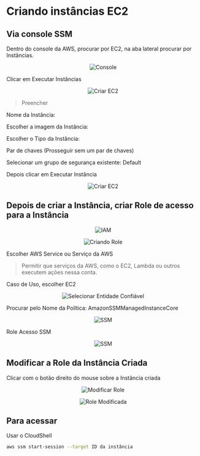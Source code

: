 # Criando instâncias EC2

## Via console SSM

Dentro do console da AWS, procurar por EC2, na aba lateral procurar por Instâncias.

<div align="center">

![Console](../images/instancias.png)

</div>

Clicar em Executar Instâncias

<div align="center">

![Criar EC2](../images/criar-ec2.png)

</div>

> Preencher

Nome da Instância: 

Escolher a imagem da Instância:

Escolher o Tipo da Instância:

Par de chaves (Prosseguir sem um par de chaves)

Selecionar um grupo de segurança existente: Default

Depois clicar em Executar Instância

<div align="center">

![Criar EC2](../images/exito.png)

</div>

## Depois de criar a Instância, criar Role de acesso para a Instância

<div align="center">

![IAM](../images/iam2.png)

![Criando Role](../images/criando-role.png)

</div>

Escolher AWS Service ou Serviço da AWS

> Permitir que serviços da AWS, como o EC2, Lambda ou outros executem ações nessa conta.

Caso de Uso, escolher EC2 <NEXT>

<div align="center">

![Selecionar Entidade Confiável](../images/entidade.png)

</div>

Procurar pelo Nome da Política: AmazonSSMManagedInstanceCore

<div align="center">

![SSM](../images/ssm.png)

</div>

Role Acesso SSM

<div align="center">

![SSM](../images/role.png)

</div>

## Modificar a Role da Instância Criada

Clicar com o botão direito do mouse sobre a Instância criada

<div align="center">

![Modificar Role](../images/modificar-role-iam.png)

![Role Modificada ](../images/role-modificada.png)

</div>

## Para acessar

Usar o CloudShell

```bash
aws ssm start-session --target ID da instância
```


